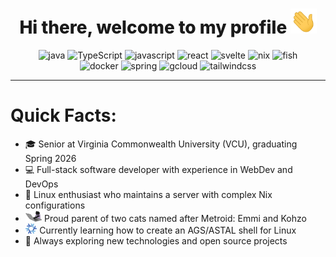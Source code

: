 <h1 style="text-align: center; font-weight: 800;">
    Hi there, welcome to my profile <img src="assets/Hi.gif" height="40px">
</h1>

<p align="center">
    <img src="https://img.shields.io/badge/java-java?style=for-the-badge&logo=openjdk&color=crimson" alt="java"/>
    <img src="https://img.shields.io/badge/ts-TypeScript?style=for-the-badge&logo=TypeScript&logoColor=white&color=blue" alt="TypeScript"/>
    <img src="https://img.shields.io/badge/js-javascript?style=for-the-badge&logo=javascript&logoColor=black&color=gold" alt="javascript"/>
    <img src="https://img.shields.io/badge/react-react?style=for-the-badge&logo=react&logoColor=black&color=%2361dafb" alt="react"/>
    <img src="https://img.shields.io/badge/svelte-svelte?style=for-the-badge&logo=svelte&logoColor=white&color=%23ff3e00" alt="svelte"/>
    <img src="https://img.shields.io/badge/nix-nix?style=for-the-badge&logo=nixos&logoColor=white&color=%235277c3" alt="nix"/>
    <img src="https://img.shields.io/badge/fish-fish?style=for-the-badge&logo=fishshell&logoColor=black&color=%238de364" alt="fish"/>
    <br/>
    <img src="https://img.shields.io/badge/docker-docker?style=for-the-badge&logo=docker&logoColor=white&color=%232496ed" alt="docker"/>
    <img src="https://img.shields.io/badge/spring-spring?style=for-the-badge&logo=spring&logoColor=white&color=%236db33f" alt="spring"/>
    <img src="https://img.shields.io/badge/g%20cloud-cloud?style=for-the-badge&logo=googlecloud&logoColor=white&color=%234889f4" alt="gcloud"/>
    <img src="https://img.shields.io/badge/tailwind-tailwind?style=for-the-badge&logo=tailwindcss&logoColor=white&color=%2306b6d4" alt="tailwindcss"/>
</p>

---

# Quick Facts:

- 🎓 Senior at Virginia Commonwealth University (VCU), graduating Spring 2026
- 💻 Full-stack software developer with experience in WebDev and DevOps
- 🐧 Linux enthusiast who maintains a server with complex Nix configurations
- <img src="assets/cat.gif" height="18"> Proud parent of two cats named after Metroid: Emmi and Kohzo
- <img src="assets/nix.png" height="16"> Currently learning how to create an AGS/ASTAL shell for Linux
- 🚀 Always exploring new technologies and open source projects